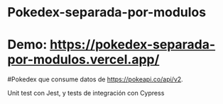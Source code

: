 # Pokedex-separada-por-modulos
# Demo: https://pokedex-separada-por-modulos.vercel.app/

#Pokedex que consume datos de https://pokeapi.co/api/v2. 

Unit test con Jest, y tests de integración con Cypress


